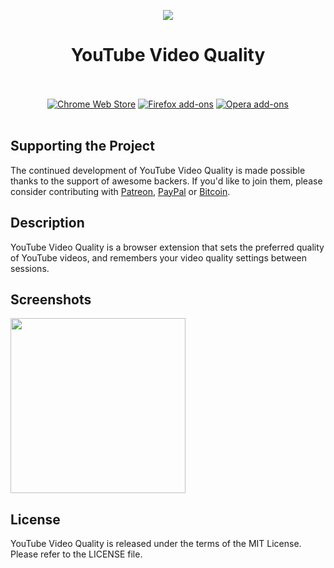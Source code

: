 <p align="center"><img src="https://i.imgur.com/IgpxItl.png"></p>
<h1 align="center">YouTube Video Quality</h1>

<p align="center">
  </br></br>
  <a href="https://chrome.google.com/webstore/detail/youtube-video-quality-hd4/hlbopkdbimgihmpcaohopplcbpanmjlb">
    <img src="https://i.imgur.com/q6E8SOD.png" alt="Chrome Web Store"></a>
  <a href="https://addons.mozilla.org/en-US/firefox/addon/youtube-video-quality/">
    <img src="https://i.imgur.com/dvof8rG.png" alt="Firefox add-ons"></a>
  <a href="">
    <img src="https://i.imgur.com/wK10qEV.png" alt="Opera add-ons"></a>
  </br></br>
</p>

## Supporting the Project

The continued development of YouTube Video Quality is made possible
thanks to the support of awesome backers. If you'd like to join them,
please consider contributing with [Patreon](https://goo.gl/qRhKSW),
[PayPal](https://goo.gl/5FnBaw) or [Bitcoin](https://goo.gl/uJUAaU).

## Description

YouTube Video Quality is a browser extension that sets the preferred
quality of YouTube videos, and remembers your video quality
settings between sessions.

## Screenshots

<p>
  <img width="280" src="https://i.imgur.com/6ARPUDG.png">
</p>

## License

YouTube Video Quality is released under the terms of the MIT License.
Please refer to the LICENSE file.
